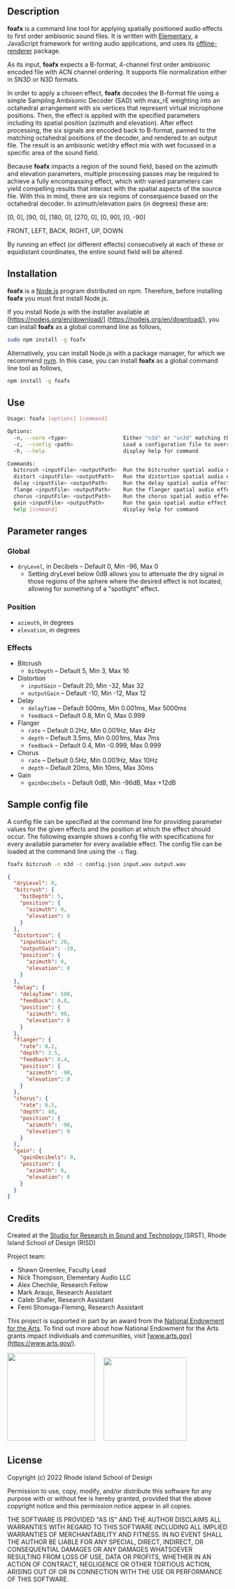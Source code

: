 ## Description

**foafx** is a command line tool for applying spatially positioned audio effects to first order ambisonic sound files.  It is written with [Elementary](https://www.elementary.audio/), a JavaScript framework for writing audio applications, and uses its [offline-renderer](https://www.elementary.audio/docs/packages/offline-renderer) package.

As its input, **foafx** expects a B-format, 4-channel first order ambisonic encoded file with ACN channel ordering.  It supports file normalization either in SN3D or N3D formats.

In order to apply a chosen effect, **foafx** decodes the B-format file using a simple Sampling Ambisonic Decoder (SAD) with max_rE weighting into an octahedral arrangement with six vertices that represent virtual microphone positions.  Then, the effect is applied with the specified parameters including its spatial position (azimuth and elevation).  After effect processing, the six signals are encoded back to B-format, panned to the matching octahedral positions of the decoder, and rendered to an output file.  The result is an ambisonic wet/dry effect mix with wet focussed in a specific area of the sound field.

Because **foafx** impacts a region of the sound field, based on the azimuth and elevation parameters, multiple processing passes may be required to achieve a fully encompassing effect, which with varied parameters can yield compelling results that interact with the spatial aspects of the source file.  With this in mind, there are six regions of consequence based on the octahedral decoder. In azimuth/elevation pairs (in degrees) these are:

[0, 0], [90, 0], [180, 0], [270, 0], [0, 90], [0, -90]

FRONT, LEFT, BACK, RIGHT, UP, DOWN

By running an effect (or different effects) consecutively at each of these or equidistant coordinates, the entire sound field will be altered. 

## Installation

**foafx** is a [Node.js](https://nodejs.org/en/) program distributed on npm. Therefore, before installing **foafx** you must first install Node.js.

If you install Node.js with the installer available at [https://nodejs.org/en/download/] (https://nodejs.org/en/download/), you can install **foafx** as a global command line as follows, 

```bash
sudo npm install -g foafx
```

Alternatively, you can install Node.js with a package manager, for which we recommend [nvm](https://github.com/nvm-sh/nvm).  In this case, you can install **foafx** as a global command line tool as follows,

```bash
npm install -g foafx
```


## Use

```bash
Usage: foafx [options] [command]

Options:
  -n, --norm <type>                  Either "n3d" or "sn3d" matching the input file encoding
  -c, --config <path>                Load a configuration file to override the default parameter settings
  -h, --help                         display help for command

Commands:
  bitcrush <inputFile> <outputPath>  Run the bitcrusher spatial audio effect over the input file
  distort <inputFile> <outputPath>   Run the distortion spatial audio effect over the input file
  delay <inputFile> <outputPath>     Run the delay spatial audio effect over the input file
  flange <inputFile> <outputPath>    Run the flanger spatial audio effect over the input file
  chorus <inputFile> <outputPath>    Run the chorus spatial audio effect over the input file
  gain <inputFile> <outputPath>      Run the gain spatial audio effect over the input file
  help [command]                     display help for command
```

## Parameter ranges

### Global

* `dryLevel`, in Decibels – Default 0, Min -96, Max 0
    * Setting dryLevel below 0dB allows you to attenuate the dry signal in those regions of the sphere where
      the desired effect is not located, allowing for something of a "spotlight" effect.

### Position

* `azimuth`, in degrees
* `elevation`, in degrees

### Effects

* Bitcrush
    * `bitDepth` – Default 5, Min 3, Max 16
* Distortion
    * `inputGain` – Default 20, Min -32, Max 32
    * `outputGain` – Default -10, Min -12, Max 12
* Delay
    * `delayTime` – Default 500ms, Min 0.001ms, Max 5000ms
    * `feedback` – Default 0.8, Min 0, Max 0.999
* Flanger
    * `rate` – Default 0.2Hz, Min 0.001Hz, Max 4Hz
    * `depth` – Default 3.5ms, Min 0.001ms, Max 7ms
    * `feedback` – Default 0.4, Min -0.999, Max 0.999
* Chorus
    * `rate` – Default 0.5Hz, Min 0.001Hz, Max 10Hz
    * `depth` – Default 20ms, Min 10ms, Max 30ms
* Gain
    * `gainDecibels` – Default 0dB, Min -96dB, Max +12dB

## Sample config file

A config file can be specified at the command line for providing parameter values for the given
effects and the position at which the effect should occur. The following example shows a config file
with specifications for every available parameter for every available effect. The config file can be
loaded at the command line using the `-c` flag.

```bash
foafx bitcrush -n n3d -c config.json input.wav output.wav
```

```json
{
  "dryLevel": 0,
  "bitcrush": {
    "bitDepth": 5,
    "position": {
      "azimuth": 0,
      "elevation": 0
    }
  },
  "distortion": {
    "inputGain": 20,
    "outputGain": -10,
    "position": {
      "azimuth": 0,
      "elevation": 0
    }
  },
  "delay": {
    "delayTime": 500,
    "feedback": 0.8,
    "position": {
      "azimuth": 90,
      "elevation": 0
    }
  },
  "flanger": {
    "rate": 0.2,
    "depth": 3.5,
    "feedback": 0.4,
    "position": {
      "azimuth": -90,
      "elevation": 0
    }
  },
  "chorus": {
    "rate": 0.5,
    "depth": 40,
    "position": {
      "azimuth": -90,
      "elevation": 0
    }
  },
  "gain": {
    "gainDecibels": 0,
    "position": {
      "azimuth": 0,
      "elevation": 0
    }
  }
}
```


## Credits

Created at the [Studio for Research in Sound and Technology ](https://sound.risd.edu) (SRST), Rhode Island School of Design (RISD)

Project team:
* Shawn Greenlee, Faculty Lead
* Nick Thompson, Elementary Audio LLC
* Alex Chechile, Research Fellow
* Mark Araujo, Research Assistant
* Caleb Shafer, Research Assistant
* Femi Shonuga-Fleming, Research Assistant

This project is supported in part by an award from the [National Endowment for the Arts](https://www.arts.gov/). To find out more about how National Endowment for the Arts grants impact individuals and communities, visit [www.arts.gov](https://www.arts.gov/).

<img src="https://user-images.githubusercontent.com/2341558/177417763-76e30845-6f6f-4be8-9ea8-ba6970576a9f.png" width="200"> &nbsp; &nbsp; <img src="https://user-images.githubusercontent.com/2341558/207156722-95ff666a-beef-4c8d-8964-cf074f8f1b78.png" width="190">

## License

Copyright (c) 2022 Rhode Island School of Design

Permission to use, copy, modify, and/or distribute this software for any
purpose with or without fee is hereby granted, provided that the above
copyright notice and this permission notice appear in all copies.

THE SOFTWARE IS PROVIDED "AS IS" AND THE AUTHOR DISCLAIMS ALL WARRANTIES WITH
REGARD TO THIS SOFTWARE INCLUDING ALL IMPLIED WARRANTIES OF MERCHANTABILITY
AND FITNESS. IN NO EVENT SHALL THE AUTHOR BE LIABLE FOR ANY SPECIAL, DIRECT,
INDIRECT, OR CONSEQUENTIAL DAMAGES OR ANY DAMAGES WHATSOEVER RESULTING FROM
LOSS OF USE, DATA OR PROFITS, WHETHER IN AN ACTION OF CONTRACT, NEGLIGENCE OR
OTHER TORTIOUS ACTION, ARISING OUT OF OR IN CONNECTION WITH THE USE OR
PERFORMANCE OF THIS SOFTWARE.
